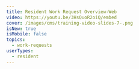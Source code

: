 ```yaml
---
title: Resident Work Request Overview-Web
video: https://youtu.be/3HsQuoR2oiQ/embed
cover: /images/cms/training-video-slides-7-.png
isNew: true
isMobile: false
topics:
  - work-requests
userTypes:
  - resident
---
```

